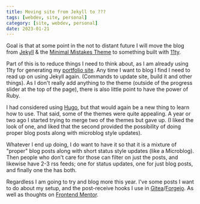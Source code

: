 ```yaml
---
title: Moving site from Jekyll to ???
tags: [webdev, site, personal]
category: [site, webdev, personal]
date: 2023-01-21
---
```


Goal is that at some point in the not to distant future I will move the blog from [Jekyll](https://jekyllrb.com) & the [Minimal Mistakes Theme](https://mmistakes.github.io/minimal-mistakes/) to something built with [11ty](https://www.11ty.dev/).

Part of this is to reduce things I need to think about, as I am already using 11ty for generating my [portfolio site](http://rmcg.dev). Any time I want to blog I find I need to read up on using Jekyll again. (Commands to update site, build it and other things). As I don't really add anything to the theme (outside of the progress slider at the top of the page), there is also little point to have the power of Ruby.

I had considered using [Hugo](https://gohugo.io), but that would again be a new thing to learn how to use. That said, some of the themes were quite appealing. A year or two ago I started trying to merge two of the themes but gave up. (I liked the look of one, and liked that the second provided the possibility of doing proper blog posts along with microblog style updates).

Whatever I end up doing, I do want to have it so that it is a mixture of "proper" blog posts along with short status style updates (like a Microblog). Then people who don't care for those can filter on just the posts, and likewise have 2-3 rss feeds; one for status updates, one for just blog posts, and finally one the has both.

Regardless I am going to try and blog more this year. I've some posts I want to do about my setup, and the post-receive hooks I use in [Gitea](https://gitea.io/en-us/)/[Forgejo](https://forgejo.org). As well as thoughts on [Frontend Mentor](https://www.frontendmentor.io/).
